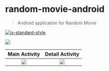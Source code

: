 # random-movie-android
>Android application for Random Movie

[![js-standard-style](https://developer.android.com/images/brand/en_generic_rgb_wo_60.png)](https://play.google.com/store/apps/details?id=com.mertkahyaoglu.randommovie)

![](screenshot0.png)

Main Activity              |  Detail Activity
:-------------------------:|:-------------------------:
![](screenshot1.png)       |  ![](screenshot2.png)
